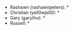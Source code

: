 * Rashawn (rashawnpeters): 
  * 
* Christian (yell0wjell0): 
  * 
* Gary (garytho):
  * 
* Russell:
  *
